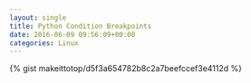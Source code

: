 ```yaml
---
layout: single                                                                                                              
title: Python Condition Breakpoints                                                                                                                       
date: 2016-06-09 09:56:09+00:00                                                                                                                        
categories: Linux                                                                                                                
---                                                                                                                              
```


{% gist makeittotop/d5f3a654782b8c2a7beefccef3e4112d %}                                                                                                           

